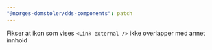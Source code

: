 ```yaml
---
"@norges-domstoler/dds-components": patch
---
```


Fikser at ikon som vises `<Link external />` ikke overlapper med annet innhold

